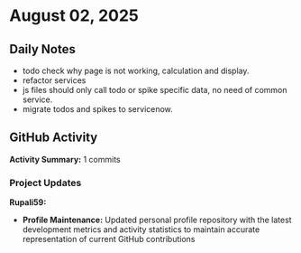 ﻿# August 02, 2025

## Daily Notes

- todo check why page is not working, calculation and display.
- refactor services
- js files should only call todo or spike specific data, no need of common service.
- migrate todos and spikes to servicenow.


## GitHub Activity

**Activity Summary:** 1 commits

### Project Updates

**Rupali59:**
- **Profile Maintenance:** Updated personal profile repository with the latest development metrics and activity statistics to maintain accurate representation of current GitHub contributions
